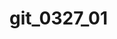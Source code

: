 # git_0327_01
<!-- GitHubのREADME.mdってなんですか？

GitHubを見る人にプロジェクトの説明、ツールの使い方、インストール方法などを理解してもらうために記述するものです -->
